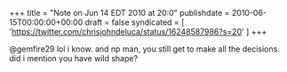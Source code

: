 +++
title = "Note on Jun 14 EDT 2010 at 20:0"
publishdate = 2010-06-15T00:00:00+00:00
draft = false
syndicated = [ 'https://twitter.com/chrisjohndeluca/status/16248587986?s=20' ]
+++

@gemfire29 lol i know. and np man, you still get to make all the decisions. did i mention you have wild shape?
